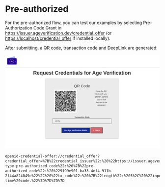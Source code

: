 # Pre-authorized

For the pre-authorized flow, you can test our examples by selecting Pre-Authorization Code Grant in https://issuer.ageverification.dev/credential_offer (or <https://localhost/credential_offer> if installed locally).

After submitting, a QR code, transaction code and DeepLink are generated:

   ![image](images/pre-auth_qr.png)

```
openid-credential-offer://credential_offer?credential_offer=%7B%22credential_issuer%22:%20%22https://issuer.ageverification.dev%22%2C%20%22credential_configuration_ids%22:%20%5B%22eu.europa.ec.eudi.age_over18_mdoc%22%5D%2C%20%22grants%22:%20%7B%22urn:ietf:params:oauth:grant-type:pre-authorized_code%22:%20%7B%22pre-authorized_code%22:%20%229199e901-ba33-4ef4-911b-2f44a824049e%22%2C%20%22tx_code%22:%20%7B%22length%22:%205%2C%20%22input_mode%22:%20%22numeric%22%2C%20%22description%22:%20%22Please%20provide%20the%20one-time%20code.%22%7D%7D%7D%7D
```
   
